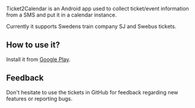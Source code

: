 Ticket2Calendar is an Android app used to collect ticket/event information from a SMS and put it in a calendar instance.

Currently it supports Swedens train company SJ and Swebus tickets.

## How to use it?

Install it from [Google Play](https://play.google.com/store/apps/details?id=se.acrend.sj2cal).

## Feedback

Don't hesitate to use the tickets in GitHub for feedback regarding new features or reporting bugs.